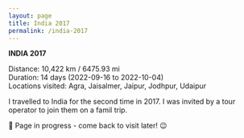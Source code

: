 ```yaml
---
layout: page
title: India 2017
permalink: /india-2017
---
```


<b>INDIA 2017</b>

Distance: 10,422 km / 6475.93 mi<br />
Duration: 14 days (2022-09-16 to 2022-10-04)<br />
Locations visited: Agra, Jaisalmer, Jaipur, Jodhpur, Udaipur 

I travelled to India for the second time in 2017. I was invited by a tour operator to join them on a famil trip. 

🚧 Page in progress - come back to visit later! 😉

<style>
  .wrapper {
    max-width: 58em;
  }
</style>